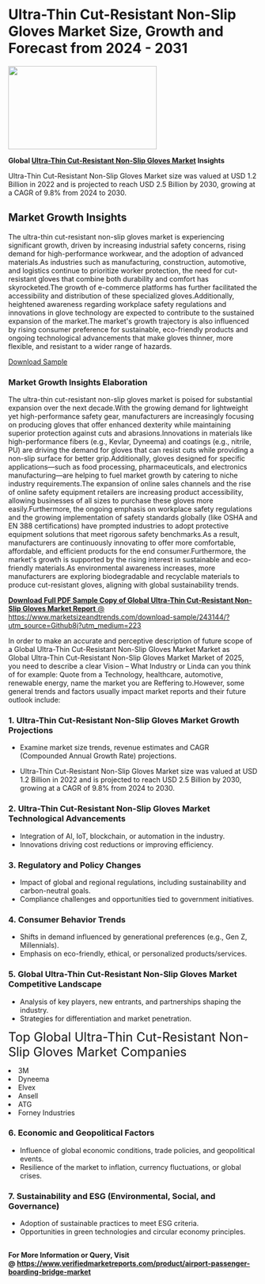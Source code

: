 <H1>Ultra-Thin Cut-Resistant Non-Slip Gloves Market Size, Growth and Forecast from 2024 - 2031</H1><img class="aligncenter size-medium wp-image-584254" src="https://thirdeyenews.in/wp-content/uploads/2024/09/Global-Market-Research-300x168.jpeg" alt="" width="300" height="168" /><p><strong>Global&nbsp;<a href="https://www.marketsizeandtrends.com/download-sample/243144/?utm_source=Github8j?utm_medium=223">Ultra-Thin Cut-Resistant Non-Slip Gloves Market</a> Insights</strong></p><p>Ultra-Thin Cut-Resistant Non-Slip Gloves Market size was valued at USD 1.2 Billion in 2022 and is projected to reach USD 2.5 Billion by 2030, growing at a CAGR of 9.8% from 2024 to 2030.</p><p><h2>Market Growth Insights</h2> <p>The ultra-thin cut-resistant non-slip gloves market is experiencing significant growth, driven by increasing industrial safety concerns, rising demand for high-performance workwear, and the adoption of advanced materials.As industries such as manufacturing, construction, automotive, and logistics continue to prioritize worker protection, the need for cut-resistant gloves that combine both durability and comfort has skyrocketed.The growth of e-commerce platforms has further facilitated the accessibility and distribution of these specialized gloves.Additionally, heightened awareness regarding workplace safety regulations and innovations in glove technology are expected to contribute to the sustained expansion of the market.The market's growth trajectory is also influenced by rising consumer preference for sustainable, eco-friendly products and ongoing technological advancements that make gloves thinner, more flexible, and resistant to a wider range of hazards.</p> <p><a href="download_sample_link_here">Download Sample</a></p> <h3>Market Growth Insights Elaboration</h3> <p>The ultra-thin cut-resistant non-slip gloves market is poised for substantial expansion over the next decade.With the growing demand for lightweight yet high-performance safety gear, manufacturers are increasingly focusing on producing gloves that offer enhanced dexterity while maintaining superior protection against cuts and abrasions.Innovations in materials like high-performance fibers (e.g., Kevlar, Dyneema) and coatings (e.g., nitrile, PU) are driving the demand for gloves that can resist cuts while providing a non-slip surface for better grip.Additionally, gloves designed for specific applications—such as food processing, pharmaceuticals, and electronics manufacturing—are helping to fuel market growth by catering to niche industry requirements.The expansion of online sales channels and the rise of online safety equipment retailers are increasing product accessibility, allowing businesses of all sizes to purchase these gloves more easily.Furthermore, the ongoing emphasis on workplace safety regulations and the growing implementation of safety standards globally (like OSHA and EN 388 certifications) have prompted industries to adopt protective equipment solutions that meet rigorous safety benchmarks.As a result, manufacturers are continuously innovating to offer more comfortable, affordable, and efficient products for the end consumer.Furthermore, the market's growth is supported by the rising interest in sustainable and eco-friendly materials.As environmental awareness increases, more manufacturers are exploring biodegradable and recyclable materials to produce cut-resistant gloves, aligning with global sustainability trends.<p><a href="get_more_link_here"></p><p><span class=""><strong>Download Full PDF Sample Copy of Global Ultra-Thin Cut-Resistant Non-Slip Gloves Market Report</strong> @ <a href="https://www.marketsizeandtrends.com/download-sample/243144/?utm_source=Github8j?utm_medium=223" target="_blank">https://www.marketsizeandtrends.com/download-sample/243144/?utm_source=Github8j?utm_medium=223</a></span></p><p>In order to make an accurate and perceptive description of future scope of a Global&nbsp;Ultra-Thin Cut-Resistant Non-Slip Gloves Market Market as Global&nbsp;Ultra-Thin Cut-Resistant Non-Slip Gloves Market Market of 2025, you need to describe a clear Vision &ndash; What Industry or Linda can you think of for example: Quote from a Technology, healthcare, automotive, renewable energy, name the market you are Reffering to.However, some general trends and factors usually impact market reports and their future outlook include:</p><h3>1.&nbsp;<strong>Ultra-Thin Cut-Resistant Non-Slip Gloves Market Growth Projections</strong></h3><ul><li>Examine market size trends, revenue estimates and CAGR (Compounded Annual Growth Rate) projections.</li><li><p>Ultra-Thin Cut-Resistant Non-Slip Gloves Market size was valued at USD 1.2 Billion in 2022 and is projected to reach USD 2.5 Billion by 2030, growing at a CAGR of 9.8% from 2024 to 2030.</p></li></ul><h3>2.&nbsp;<strong>Ultra-Thin Cut-Resistant Non-Slip Gloves Market Technological Advancements</strong></h3><ul><li>Integration of AI, IoT, blockchain, or automation in the industry.</li><li>Innovations driving cost reductions or improving efficiency.</li></ul><h3>3.&nbsp;<strong>Regulatory and Policy Changes</strong></h3><ul><li>Impact of global and regional regulations, including sustainability and carbon-neutral goals.</li><li>Compliance challenges and opportunities tied to government initiatives.</li></ul><h3>4.&nbsp;<strong>Consumer Behavior Trends</strong></h3><ul><li>Shifts in demand influenced by generational preferences (e.g., Gen Z, Millennials).</li><li>Emphasis on eco-friendly, ethical, or personalized products/services.</li></ul><h3>5.&nbsp;<strong>Global Ultra-Thin Cut-Resistant Non-Slip Gloves Market Competitive Landscape</strong></h3><ul><li>Analysis of key players, new entrants, and partnerships shaping the industry.</li><li>Strategies for differentiation and market penetration.</li></ul><p data-pm-slice="1 1 []"><span style="color: inherit; font-family: inherit; font-size: 25px;">Top Global Ultra-Thin Cut-Resistant Non-Slip Gloves Market Companies</span></p><div class="" data-test-id=""><p><li>3M</li><li> Dyneema</li><li> Elvex</li><li> Ansell</li><li> ATG</li><li> Forney Industries</li></p></div><h3>6.&nbsp;<strong>Economic and Geopolitical Factors</strong></h3><ul><li>Influence of global economic conditions, trade policies, and geopolitical events.</li><li>Resilience of the market to inflation, currency fluctuations, or global crises.</li></ul><h3>7.&nbsp;<strong>Sustainability and ESG (Environmental, Social, and Governance)</strong></h3><ul><li>Adoption of sustainable practices to meet ESG criteria.</li><li>Opportunities in green technologies and circular economy principles.</li></ul><h2><strong style="font-size: 14px;">For More Information or Query, Visit @&nbsp;</strong><a style="background-color: #ffffff; font-size: 14px;" href="https://www.marketsizeandtrends.com/report/ultra-thin-cut-resistant-non-slip-gloves-market/" target="_blank">https://www.verifiedmarketreports.com/product/airport-passenger-boarding-bridge-market</a></h2>